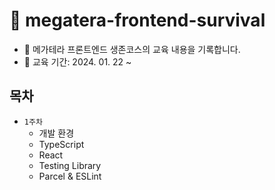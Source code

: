 # 📒 megatera-frontend-survival

* 📝 메가테라 프론트엔드 생존코스의 교육 내용을 기록합니다.
* 📅  교육 기간: 2024. 01. 22 \~&#x20;


## 목차 

* <code>1주차</code>
   - 개발 환경
   - TypeScript
   - React
   - Testing Library
   - Parcel & ESLint

